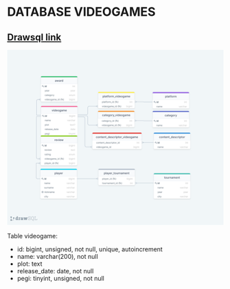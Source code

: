 # DATABASE VIDEOGAMES
## [Drawsql link](https://drawsql.app/boolean-7/diagrams/db-videogames)
![alt](db-videogames.png)

Table videogame:
- id: bigint, unsigned, not null, unique, autoincrement
- name: varchar(200), not null
- plot: text
- release_date: date, not null
- pegi: tinyint, unsigned, not null
